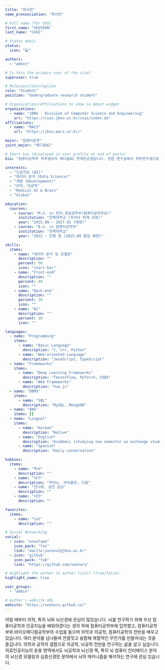 ```yaml
---
title: "최서연"
name_pronunciation: "최서연"

# Full name (for SEO)
first_name: "SEOYEON"
last_name: "CHOI"

# Status emoji
status:
  icon: "💻"

authors:
  - "admin"

# Is this the primary user of the site?
superuser: true

# Role/position/tagline
role: "Student"
position: "Undergraduate research student"

# Organizations/Affiliations to show in About widget
organizations:
  - name: "JBNU - Division of Computer Science and Engineering"
    url: "https://csai.jbnu.ac.kr/csai/index.do"
affiliations:
  - name: "MACS"
    url: "https://jbnu.macs.or.kr/"

major: "컴퓨터공학"
joint_major: "메디컬AI"

# Short bio (displayed in user profile at end of posts)
bio: "컴퓨터공학부 학부생이자 메디컬AI 연계전공생입니다. 관련 연구실에서 학부연구생으로 있으면서, 메디컬AI 분야의 연구와 프로젝트를 진행하고 있습니다. 좋아하는 것들로 일상을 채우고 발전하려 끊임없이 노력합니다."

interests:
  - "인공지능 (AI)"
  - "데이터 분석 (Data Science)"
  - "개발 (Development)"
  - "의학, 의공학"
  - "Medical AI & Brain"
  - "Global"

education:
  courses:
    - course: "M.S. in 전자.정보공학부(컴퓨터공학전공)"
      institution: "전북대학교 (학석사 연계 과정)"
      year: "2025.09 ~ 2027.02 (예정)"
    - course: "B.S. in 컴퓨터공학부"
      institution: "전북대학교"
      year: "2022 ~ 진행 중 (2025.09 졸업 예정)"

skills:
  items:
    - name: "데이터 분석 및 모델링"
      description: ""
      percent: 50
      icon: "chart-bar"
    - name: "Front-end"
      description: ""
      percent: 40
      icon: ""
    - name: "Back-end"
      description: ""
      percent: 10
      icon: ""
    - name: "AI"
      description: ""
      percent: 30
      icon: ""

languages:
  - name: "Programming"
    items:
      - name: "Basic Language"
        description: "C, C++, Python"
      - name: "Web-oriented Language"
        description: "JavaScript, TypeScript"
  - name: "Frameworks"
    items:
      - name: "Deep Learning Frameworks"
        description: "TensorFlow, PyTorch, CUDA"
      - name: "Web Frameworks"
        description: "Vue.js"
  - name: "DBMS"
    items:
      - name: "SQL"
        description: "MySQL, MongoDB"
  - name: "AWS"
    items: []
  - name: "Lingual"
    items:
      - name: "Korean"
        description: "Native"
      - name: "English"
        description: "Academic (studying one semester as exchange student in Malaysia)"
      - name: "Spanish"
        description: "Daily conversation"

hobbies:
  items:
    - name: "독서"
      description: ""
    - name: "악기"
      description: "피아노, 바이올린, 드럼"
    - name: "전시회, 공연 감상"
      description: ""
    - name: "사진"
      description: ""

favorites:
  items:
    - name: "Cat"
      description: ""

# Social Networking
social:
  - icon: "envelope"
    icon_pack: "fas"
    link: "mailto:yunseul@jbnu.ac.kr"
  - icon: "github"
    icon_pack: "fab"
    link: "https://github.com/seoharu"

# Highlight the author in author lists? (true/false)
highlight_name: true

user_groups:
  - "admin"

# Author's website URL
website: "https://seoharu.github.io/"
---
```


어릴 때부터 의학, 특히 뇌와 뇌신경에 관심이 많았습니다. 뇌를 연구하기 위해 우선 컴퓨터공학과 인공지능을 배워야겠다는 생각 하에 컴퓨터공학부에 입학했고, 컴퓨터공학부와 바이오메디컬공학부의 수업을 들으며 의학과 의공학, 컴퓨터공학의 전반을 배우고 있습니다. 여러 분야를 넘나들며 연결짓고 융합해 복합적인 무언가를 만들어내는 것을 즐깁니다. 의학과 공학의 결합으로 의공학, 뇌공학 전반을 연구하는 삶을 살고 싶습니다. 의료인공지능의 응용 영역에서도 뇌공학과 뇌신경 쪽, 특히 뇌 컴퓨터 인터페이스 분야의 뇌신경 모델링과 심층신경망 분야에서 뇌의 메커니즘을 해석하는 연구에 관심 있습니다.
